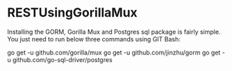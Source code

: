 # RESTUsingGorillaMux


Installing the GORM, Gorilla Mux and Postgres sql package is fairly simple. You just need to run below three commands using GIT Bash:

go get -u github.com/gorilla/mux
go get -u github.com/jinzhu/gorm
go get -u github.com/go-sql-driver/postgres
